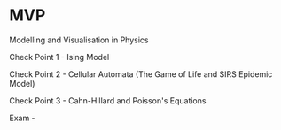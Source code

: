 # MVP
Modelling and Visualisation in Physics

Check Point 1 - Ising Model

Check Point 2 - Cellular Automata (The Game of Life and SIRS Epidemic Model)

Check Point 3 - Cahn-Hillard and Poisson's Equations

Exam - 

